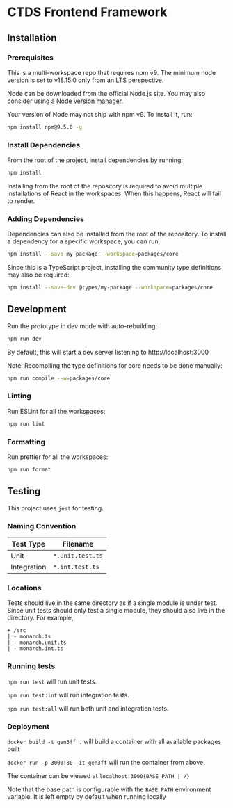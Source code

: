 # CTDS Frontend Framework

## Installation

### Prerequisites

This is a multi-workspace repo that requires npm v9. The minimum node version is set to v18.15.0 only from an LTS perspective.

Node can be downloaded from the official Node.js site. You may also consider using a [Node version manager](https://docs.npmjs.com/cli/v7/configuring-npm/install#using-a-node-version-manager-to-install-nodejs-and-npm).

Your version of Node may not ship with npm v9. To install it, run:

```bash
npm install npm@9.5.0 -g
```

### Install Dependencies

From the root of the project, install dependencies by running:

```bash
npm install
```

Installing from the root of the repository is required to avoid
multiple installations of React in the workspaces. When this happens,
React will fail to render.

### Adding Dependencies

Dependencies can also be installed from the root of the repository.
To install a dependency for a specific workspace, you can run:

```bash
npm install --save my-package --workspace=packages/core
```

Since this is a TypeScript project, installing the community type definitions may also be required:

```bash
npm install --save-dev @types/my-package --workspace=packages/core
```

## Development

Run the prototype in dev mode with auto-rebuilding:

```bash
npm run dev
```

By default, this will start a dev server listening to http://localhost:3000

Note: Recompiling the type definitions for core needs to be done manually:

```bash
npm run compile --w=packages/core
```

### Linting

Run ESLint for all the workspaces:

```bash
npm run lint
```

### Formatting

Run prettier for all the workspaces:

```bash
npm run format
```

## Testing

This project uses `jest` for testing.

### Naming Convention

| Test Type   | Filename         |
| ----------- | ---------------- |
| Unit        | `*.unit.test.ts` |
| Integration | `*.int.test.ts`  |

### Locations

Tests should live in the same directory as if a single module is under test. Since unit tests should only test a single module, they should also live in the directory.
For example,

```
+ /src
| - monarch.ts
| - monarch.unit.ts
| - monarch.int.ts
```

### Running tests

`npm run test` will run unit tests.

`npm run test:int` will run integration tests.

`npm run test:all` will run both unit and integration tests.

### Deployment

`docker build -t gen3ff .` will build a container with all available packages built

`docker run -p 3000:80 -it gen3ff` will run the container from above.

The container can be viewed at `localhost:3000{BASE_PATH | /}`

Note that the base path is configurable with the `BASE_PATH` environment variable. It is left empty by default when running locally
